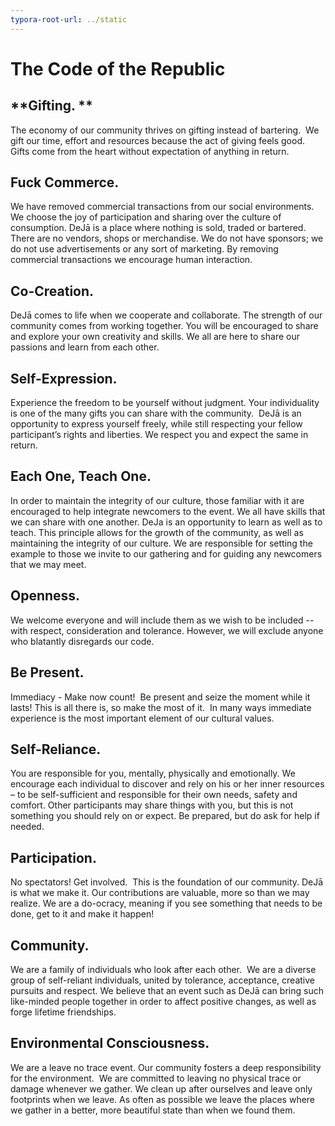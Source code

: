 ```yaml
---
typora-root-url: ../static
---
```


# **The Code of the** **Republic**



## **Gifting. **

The economy of our community thrives on gifting instead of bartering.  We gift our time, effort and resources because the act of giving feels good. Gifts come from the heart without expectation of anything in return.

## **Fuck Commerce.**

We have removed commercial transactions from our social environments. We choose the joy of participation and sharing over the culture of consumption. DeJā is a place where nothing is sold, traded or bartered. There are no vendors, shops or merchandise. We do not have sponsors; we do not use advertisements or any sort of marketing. By removing commercial transactions we encourage human interaction.

## **Co-Creation.** 

DeJā comes to life when we cooperate and collaborate. The strength of our community comes from working together. You will be encouraged to share and explore your own creativity and skills. We all are here to share our passions and learn from each other.

## **Self-Expression.**

Experience the freedom to be yourself without judgment. Your individuality is one of the many gifts you can share with the community.  DeJā is an opportunity to express yourself freely, while still respecting your fellow participant’s rights and liberties. We respect you and expect the same in return.

## **Each One, Teach One.**

In order to maintain the integrity of our culture, those familiar with it are encouraged to help integrate newcomers to the event. We all have skills that we can share with one another. DeJa is an opportunity to learn as well as to teach. This principle allows for the growth of the community, as well as maintaining the integrity of our culture. We are responsible for setting the example to those we invite to our gathering and for guiding any newcomers that we may meet.

## **Openness.**

We welcome everyone and will include them as we wish to be included -- with respect, consideration and tolerance. However, we will exclude anyone who blatantly disregards our code.

## **Be Present.**

Immediacy - Make now count!  Be present and seize the moment while it lasts! This is all there is, so make the most of it.  In many ways immediate experience is the most important element of our cultural values.

## **Self-Reliance.**

You are responsible for you, mentally, physically and emotionally. We encourage each individual to discover and rely on his or her inner resources – to be self-sufficient and responsible for their own needs, safety and comfort. Other participants may share things with you, but this is not something you should rely on or expect. Be prepared, but do ask for help if needed.

## **Participation.**

No spectators! Get involved.  This is the foundation of our community. DeJā is what we make it. Our contributions are valuable, more so than we may realize. We are a do-ocracy, meaning if you see something that needs to be done, get to it and make it happen!

## **Community.**

We are a family of individuals who look after each other.  We are a diverse group of self-reliant individuals, united by tolerance, acceptance, creative pursuits and respect. We believe that an event such as DeJā can bring such like-minded people together in order to affect positive changes, as well as forge lifetime friendships.

## **Environmental Consciousness.**

We are a leave no trace event. Our community fosters a deep responsibility for the environment.  We are committed to leaving no physical trace or damage whenever we gather. We clean up after ourselves and leave only footprints when we leave. As often as possible we leave the places where we gather in a better, more beautiful state than when we found them.

